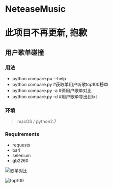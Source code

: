 # NeteaseMusic

# 此项目不再更新, 抱歉

## 用户歌单碰撞


### 用法
* python compare.pu --help
* python compare.py #获取单用户听歌top100榜单
* python compare.py -a #俩用户歌单对比
* python compare.py -d #用户歌单导出到txt


### 环境

> macOS / python2.7

### Requirements

* requests
* bs4
* selenium
* gb2260


![歌单对比](https://raw.githubusercontent.com/mashaz/NeteaseMusic/master/ScreenShot/Screen%20Shot%202017-03-23%20at%209.33.53%20PM.jpg)

![top100](https://raw.githubusercontent.com/mashaz/NeteaseMusic/master/ScreenShot/Screen%20Shot%202017-03-23%20at%209.35.42%20PM.jpg)
